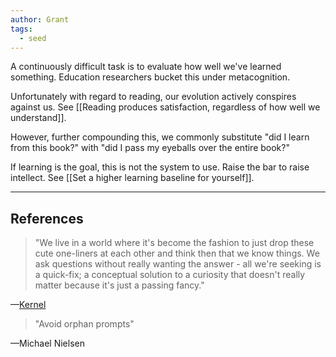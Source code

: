 ```yaml
---
author: Grant
tags:
  - seed
---
```

A continuously difficult task is to evaluate how well we've learned something. Education researchers bucket this under metacognition.

Unfortunately with regard to reading, our evolution actively conspires against us. See [[Reading produces satisfaction, regardless of how well we understand]]. 

However, further compounding this, we commonly substitute "did I learn from this book?" with "did I pass my eyeballs over the entire book?" 

If learning is the goal, this is not the system to use. Raise the bar to raise intellect. See [[Set a higher learning baseline for yourself]].

---
## References

>"We live in a world where it's become the fashion to just drop these cute one-liners at each other and think then that we know things. We ask questions without really wanting the answer - all we're seeking is a quick-fix; a conceptual solution to a curiosity that doesn't really matter because it's just a passing fancy."

—[Kernel](https://www.kernel.community/en/learn/module-0/conversation)

>"Avoid orphan prompts"

—Michael Nielsen
